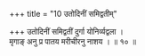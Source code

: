 +++
title = "10 उतोदिनीं समिद्वतीम्"

+++
उतोदिनीं समिद्वतीं दुर्गा योनिर्व्यद्वला ।  
मृगाङ् अनु प्र पातय मरीचीरनु नाशय । ॥ १० ॥